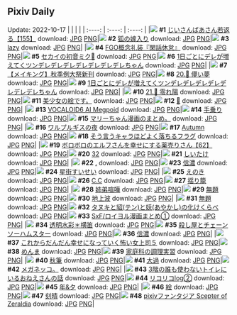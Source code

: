 ## Pixiv Daily
Update: 2022-10-17
|      |      |      |
| :----: | :----: | :----: |
|![](https://pixiv.microyu.workers.dev/c/240x480/img-master/img/2022/10/15/12/31/44/101946413_p0_master1200.jpg) **#1** [じいさんばあさん若返る【155】](https://www.pixiv.net/artworks/101946413) download: [JPG](https://pixiv.microyu.workers.dev/img-original/img/2022/10/15/12/31/44/101946413_p0.jpg) [PNG](https://pixiv.microyu.workers.dev/img-original/img/2022/10/15/12/31/44/101946413_p0.png)|![](https://pixiv.microyu.workers.dev/c/240x480/img-master/img/2022/10/16/00/00/21/101965729_p0_master1200.jpg) **#2** [狐の嫁入り](https://www.pixiv.net/artworks/101965729) download: [JPG](https://pixiv.microyu.workers.dev/img-original/img/2022/10/16/00/00/21/101965729_p0.jpg) [PNG](https://pixiv.microyu.workers.dev/img-original/img/2022/10/16/00/00/21/101965729_p0.png)|![](https://pixiv.microyu.workers.dev/c/240x480/img-master/img/2022/10/15/00/00/14/101936582_p0_master1200.jpg) **#3** [lazy](https://www.pixiv.net/artworks/101936582) download: [JPG](https://pixiv.microyu.workers.dev/img-original/img/2022/10/15/00/00/14/101936582_p0.jpg) [PNG](https://pixiv.microyu.workers.dev/img-original/img/2022/10/15/00/00/14/101936582_p0.png)|
|![](https://pixiv.microyu.workers.dev/c/240x480/img-master/img/2022/10/15/23/33/56/101964784_p0_master1200.jpg) **#4** [FGO概念礼装『閑話休怠』](https://www.pixiv.net/artworks/101964784) download: [JPG](https://pixiv.microyu.workers.dev/img-original/img/2022/10/15/23/33/56/101964784_p0.jpg) [PNG](https://pixiv.microyu.workers.dev/img-original/img/2022/10/15/23/33/56/101964784_p0.png)|![](https://pixiv.microyu.workers.dev/c/240x480/img-master/img/2022/10/15/12/03/55/101947550_p0_master1200.jpg) **#5** [セカイの初音ミク👑](https://www.pixiv.net/artworks/101947550) download: [JPG](https://pixiv.microyu.workers.dev/img-original/img/2022/10/15/12/03/55/101947550_p0.jpg) [PNG](https://pixiv.microyu.workers.dev/img-original/img/2022/10/15/12/03/55/101947550_p0.png)|![](https://pixiv.microyu.workers.dev/c/240x480/img-master/img/2022/10/15/00/00/07/101936553_p0_master1200.jpg) **#6** [1日ごとにデレが増えてくツンデレデレデレデレデレデレデレちゃん](https://www.pixiv.net/artworks/101936553) download: [JPG](https://pixiv.microyu.workers.dev/img-original/img/2022/10/15/00/00/07/101936553_p0.jpg) [PNG](https://pixiv.microyu.workers.dev/img-original/img/2022/10/15/00/00/07/101936553_p0.png)|
|![](https://pixiv.microyu.workers.dev/c/240x480/img-master/img/2022/10/15/18/04/45/101954965_p0_master1200.jpg) **#7** [【メイキング】秋季例大祭新刊](https://www.pixiv.net/artworks/101954965) download: [JPG](https://pixiv.microyu.workers.dev/img-original/img/2022/10/15/18/04/45/101954965_p0.jpg) [PNG](https://pixiv.microyu.workers.dev/img-original/img/2022/10/15/18/04/45/101954965_p0.png)|![](https://pixiv.microyu.workers.dev/c/240x480/img-master/img/2022/10/15/00/00/30/101936674_p0_master1200.jpg) **#8** [20.🎠 儚い夢](https://www.pixiv.net/artworks/101936674) download: [JPG](https://pixiv.microyu.workers.dev/img-original/img/2022/10/15/00/00/30/101936674_p0.jpg) [PNG](https://pixiv.microyu.workers.dev/img-original/img/2022/10/15/00/00/30/101936674_p0.png)|![](https://pixiv.microyu.workers.dev/c/240x480/img-master/img/2022/10/16/00/00/23/101965742_p0_master1200.jpg) **#9** [1日ごとにデレが増えてくツンデレデレデレデレデレデレデレちゃん](https://www.pixiv.net/artworks/101965742) download: [JPG](https://pixiv.microyu.workers.dev/img-original/img/2022/10/16/00/00/23/101965742_p0.jpg) [PNG](https://pixiv.microyu.workers.dev/img-original/img/2022/10/16/00/00/23/101965742_p0.png)|
|![](https://pixiv.microyu.workers.dev/c/240x480/img-master/img/2022/10/16/00/00/32/101965789_p0_master1200.jpg) **#10** [21.🌱 零れ陽](https://www.pixiv.net/artworks/101965789) download: [JPG](https://pixiv.microyu.workers.dev/img-original/img/2022/10/16/00/00/32/101965789_p0.jpg) [PNG](https://pixiv.microyu.workers.dev/img-original/img/2022/10/16/00/00/32/101965789_p0.png)|![](https://pixiv.microyu.workers.dev/c/240x480/img-master/img/2022/10/15/18/00/04/101954797_p0_master1200.jpg) **#11** [美少女の絵です。](https://www.pixiv.net/artworks/101954797) download: [JPG](https://pixiv.microyu.workers.dev/img-original/img/2022/10/15/18/00/04/101954797_p0.jpg) [PNG](https://pixiv.microyu.workers.dev/img-original/img/2022/10/15/18/00/04/101954797_p0.png)|![](https://pixiv.microyu.workers.dev/c/240x480/img-master/img/2022/10/15/00/25/29/101937609_p0_master1200.jpg) **#12** [🍰](https://www.pixiv.net/artworks/101937609) download: [JPG](https://pixiv.microyu.workers.dev/img-original/img/2022/10/15/00/25/29/101937609_p0.jpg) [PNG](https://pixiv.microyu.workers.dev/img-original/img/2022/10/15/00/25/29/101937609_p0.png)|
|![](https://pixiv.microyu.workers.dev/c/240x480/img-master/img/2022/10/15/18/23/36/101955410_p0_master1200.jpg) **#13** [VOCALOID6 AI Megpoid](https://www.pixiv.net/artworks/101955410) download: [JPG](https://pixiv.microyu.workers.dev/img-original/img/2022/10/15/18/23/36/101955410_p0.jpg) [PNG](https://pixiv.microyu.workers.dev/img-original/img/2022/10/15/18/23/36/101955410_p0.png)|![](https://pixiv.microyu.workers.dev/c/240x480/img-master/img/2022/10/15/00/01/17/101936783_p0_master1200.jpg) **#14** [手乗り](https://www.pixiv.net/artworks/101936783) download: [JPG](https://pixiv.microyu.workers.dev/img-original/img/2022/10/15/00/01/17/101936783_p0.jpg) [PNG](https://pixiv.microyu.workers.dev/img-original/img/2022/10/15/00/01/17/101936783_p0.png)|![](https://pixiv.microyu.workers.dev/c/240x480/img-master/img/2022/10/16/18/27/09/101986292_p0_master1200.jpg) **#15** [マリーちゃん漫画のまとめ。](https://www.pixiv.net/artworks/101986292) download: [JPG](https://pixiv.microyu.workers.dev/img-original/img/2022/10/16/18/27/09/101986292_p0.jpg) [PNG](https://pixiv.microyu.workers.dev/img-original/img/2022/10/16/18/27/09/101986292_p0.png)|
|![](https://pixiv.microyu.workers.dev/c/240x480/img-master/img/2022/10/16/00/00/10/101965666_p0_master1200.jpg) **#16** [ワルプルギスの夜](https://www.pixiv.net/artworks/101965666) download: [JPG](https://pixiv.microyu.workers.dev/img-original/img/2022/10/16/00/00/10/101965666_p0.jpg) [PNG](https://pixiv.microyu.workers.dev/img-original/img/2022/10/16/00/00/10/101965666_p0.png)|![](https://pixiv.microyu.workers.dev/c/240x480/img-master/img/2022/10/16/01/07/16/101968271_p0_master1200.jpg) **#17** [Autumn](https://www.pixiv.net/artworks/101968271) download: [JPG](https://pixiv.microyu.workers.dev/img-original/img/2022/10/16/01/07/16/101968271_p0.jpg) [PNG](https://pixiv.microyu.workers.dev/img-original/img/2022/10/16/01/07/16/101968271_p0.png)|![](https://pixiv.microyu.workers.dev/c/240x480/img-master/img/2022/10/15/00/00/16/101936589_p0_master1200.jpg) **#18** [そう言うキャラほどよく落ちるフラグ](https://www.pixiv.net/artworks/101936589) download: [JPG](https://pixiv.microyu.workers.dev/img-original/img/2022/10/15/00/00/16/101936589_p0.jpg) [PNG](https://pixiv.microyu.workers.dev/img-original/img/2022/10/15/00/00/16/101936589_p0.png)|
|![](https://pixiv.microyu.workers.dev/c/240x480/img-master/img/2022/10/16/15/13/20/101982262_p0_master1200.jpg) **#19** [ボロボロのエルフさんを幸せにする薬売りさん【62】](https://www.pixiv.net/artworks/101982262) download: [JPG](https://pixiv.microyu.workers.dev/img-original/img/2022/10/16/15/13/20/101982262_p0.jpg) [PNG](https://pixiv.microyu.workers.dev/img-original/img/2022/10/16/15/13/20/101982262_p0.png)|![](https://pixiv.microyu.workers.dev/c/240x480/img-master/img/2022/10/15/03/17/32/101941129_p0_master1200.jpg) **#20** [32](https://www.pixiv.net/artworks/101941129) download: [JPG](https://pixiv.microyu.workers.dev/img-original/img/2022/10/15/03/17/32/101941129_p0.jpg) [PNG](https://pixiv.microyu.workers.dev/img-original/img/2022/10/15/03/17/32/101941129_p0.png)|![](https://pixiv.microyu.workers.dev/c/240x480/img-master/img/2022/10/15/20/30/01/101958851_p0_master1200.jpg) **#21** [しいたけ](https://www.pixiv.net/artworks/101958851) download: [JPG](https://pixiv.microyu.workers.dev/img-original/img/2022/10/15/20/30/01/101958851_p0.jpg) [PNG](https://pixiv.microyu.workers.dev/img-original/img/2022/10/15/20/30/01/101958851_p0.png)|
|![](https://pixiv.microyu.workers.dev/c/240x480/img-master/img/2022/10/16/00/35/19/101966172_p0_master1200.jpg) **#22** [.](https://www.pixiv.net/artworks/101966172) download: [JPG](https://pixiv.microyu.workers.dev/img-original/img/2022/10/16/00/35/19/101966172_p0.jpg) [PNG](https://pixiv.microyu.workers.dev/img-original/img/2022/10/16/00/35/19/101966172_p0.png)|![](https://pixiv.microyu.workers.dev/c/240x480/img-master/img/2022/10/16/00/16/22/101966653_p0_master1200.jpg) **#23** [信濃](https://www.pixiv.net/artworks/101966653) download: [JPG](https://pixiv.microyu.workers.dev/img-original/img/2022/10/16/00/16/22/101966653_p0.jpg) [PNG](https://pixiv.microyu.workers.dev/img-original/img/2022/10/16/00/16/22/101966653_p0.png)|![](https://pixiv.microyu.workers.dev/c/240x480/img-master/img/2022/10/15/00/00/10/101936561_p0_master1200.jpg) **#24** [星街すいせい](https://www.pixiv.net/artworks/101936561) download: [JPG](https://pixiv.microyu.workers.dev/img-original/img/2022/10/15/00/00/10/101936561_p0.jpg) [PNG](https://pixiv.microyu.workers.dev/img-original/img/2022/10/15/00/00/10/101936561_p0.png)|
|![](https://pixiv.microyu.workers.dev/c/240x480/img-master/img/2022/10/16/20/30/01/101991170_p0_master1200.jpg) **#25** [えのき](https://www.pixiv.net/artworks/101991170) download: [JPG](https://pixiv.microyu.workers.dev/img-original/img/2022/10/16/20/30/01/101991170_p0.jpg) [PNG](https://pixiv.microyu.workers.dev/img-original/img/2022/10/16/20/30/01/101991170_p0.png)|![](https://pixiv.microyu.workers.dev/c/240x480/img-master/img/2022/10/16/00/01/12/101965898_p0_master1200.jpg) **#26** [C.C](https://www.pixiv.net/artworks/101965898) download: [JPG](https://pixiv.microyu.workers.dev/img-original/img/2022/10/16/00/01/12/101965898_p0.jpg) [PNG](https://pixiv.microyu.workers.dev/img-original/img/2022/10/16/00/01/12/101965898_p0.png)|![](https://pixiv.microyu.workers.dev/c/240x480/img-master/img/2022/10/16/00/00/31/101965784_p0_master1200.jpg) **#27** [揺り籠](https://www.pixiv.net/artworks/101965784) download: [JPG](https://pixiv.microyu.workers.dev/img-original/img/2022/10/16/00/00/31/101965784_p0.jpg) [PNG](https://pixiv.microyu.workers.dev/img-original/img/2022/10/16/00/00/31/101965784_p0.png)|
|![](https://pixiv.microyu.workers.dev/c/240x480/img-master/img/2022/10/16/13/16/13/101979654_p0_master1200.jpg) **#28** [姉弟喧嘩](https://www.pixiv.net/artworks/101979654) download: [JPG](https://pixiv.microyu.workers.dev/img-original/img/2022/10/16/13/16/13/101979654_p0.jpg) [PNG](https://pixiv.microyu.workers.dev/img-original/img/2022/10/16/13/16/13/101979654_p0.png)|![](https://pixiv.microyu.workers.dev/c/240x480/img-master/img/2022/10/15/22/42/13/101963137_p0_master1200.jpg) **#29** [無題](https://www.pixiv.net/artworks/101963137) download: [JPG](https://pixiv.microyu.workers.dev/img-original/img/2022/10/15/22/42/13/101963137_p0.jpg) [PNG](https://pixiv.microyu.workers.dev/img-original/img/2022/10/15/22/42/13/101963137_p0.png)|![](https://pixiv.microyu.workers.dev/c/240x480/img-master/img/2022/10/16/22/55/07/101996435_p0_master1200.jpg) **#30** [地上波](https://www.pixiv.net/artworks/101996435) download: [JPG](https://pixiv.microyu.workers.dev/img-original/img/2022/10/16/22/55/07/101996435_p0.jpg) [PNG](https://pixiv.microyu.workers.dev/img-original/img/2022/10/16/22/55/07/101996435_p0.png)|
|![](https://pixiv.microyu.workers.dev/c/240x480/img-master/img/2022/10/16/16/19/24/101983872_p0_master1200.jpg) **#31** [無題](https://www.pixiv.net/artworks/101983872) download: [JPG](https://pixiv.microyu.workers.dev/img-original/img/2022/10/16/16/19/24/101983872_p0.jpg) [PNG](https://pixiv.microyu.workers.dev/img-original/img/2022/10/16/16/19/24/101983872_p0.png)|![](https://pixiv.microyu.workers.dev/c/240x480/img-master/img/2022/10/16/00/27/37/101967065_p0_master1200.jpg) **#32** [タヌキと貂(テン)と妖(あやかし)の化けくらべ](https://www.pixiv.net/artworks/101967065) download: [JPG](https://pixiv.microyu.workers.dev/img-original/img/2022/10/16/00/27/37/101967065_p0.jpg) [PNG](https://pixiv.microyu.workers.dev/img-original/img/2022/10/16/00/27/37/101967065_p0.png)|![](https://pixiv.microyu.workers.dev/c/240x480/img-master/img/2022/10/15/21/30/55/101960859_p0_master1200.jpg) **#33** [SxF/ロイヨル漫画まとめ①](https://www.pixiv.net/artworks/101960859) download: [JPG](https://pixiv.microyu.workers.dev/img-original/img/2022/10/15/21/30/55/101960859_p0.jpg) [PNG](https://pixiv.microyu.workers.dev/img-original/img/2022/10/15/21/30/55/101960859_p0.png)|
|![](https://pixiv.microyu.workers.dev/c/240x480/img-master/img/2022/10/16/00/00/43/101965827_p0_master1200.jpg) **#34** [透明水彩＊横笛](https://www.pixiv.net/artworks/101965827) download: [JPG](https://pixiv.microyu.workers.dev/img-original/img/2022/10/16/00/00/43/101965827_p0.jpg) [PNG](https://pixiv.microyu.workers.dev/img-original/img/2022/10/16/00/00/43/101965827_p0.png)|![](https://pixiv.microyu.workers.dev/c/240x480/img-master/img/2022/10/15/03/32/31/101941311_p0_master1200.jpg) **#35** [殺し屋とチェーンソーハムスター](https://www.pixiv.net/artworks/101941311) download: [JPG](https://pixiv.microyu.workers.dev/img-original/img/2022/10/15/03/32/31/101941311_p0.jpg) [PNG](https://pixiv.microyu.workers.dev/img-original/img/2022/10/15/03/32/31/101941311_p0.png)|![](https://pixiv.microyu.workers.dev/c/240x480/img-master/img/2022/10/16/00/01/55/101965965_p0_master1200.jpg) **#36** [信濃](https://www.pixiv.net/artworks/101965965) download: [JPG](https://pixiv.microyu.workers.dev/img-original/img/2022/10/16/00/01/55/101965965_p0.jpg) [PNG](https://pixiv.microyu.workers.dev/img-original/img/2022/10/16/00/01/55/101965965_p0.png)|
|![](https://pixiv.microyu.workers.dev/c/240x480/img-master/img/2022/10/15/17/10/58/101953657_p0_master1200.jpg) **#37** [これからだんだん幸せになっていく怖い女上司５](https://www.pixiv.net/artworks/101953657) download: [JPG](https://pixiv.microyu.workers.dev/img-original/img/2022/10/15/17/10/58/101953657_p0.jpg) [PNG](https://pixiv.microyu.workers.dev/img-original/img/2022/10/15/17/10/58/101953657_p0.png)|![](https://pixiv.microyu.workers.dev/c/240x480/img-master/img/2022/10/16/00/07/08/101966236_p0_master1200.jpg) **#38** [めんま](https://www.pixiv.net/artworks/101966236) download: [JPG](https://pixiv.microyu.workers.dev/img-original/img/2022/10/16/00/07/08/101966236_p0.jpg) [PNG](https://pixiv.microyu.workers.dev/img-original/img/2022/10/16/00/07/08/101966236_p0.png)|![](https://pixiv.microyu.workers.dev/c/240x480/img-master/img/2022/10/16/00/22/44/101966887_p0_master1200.jpg) **#39** [家庭科の調理実習](https://www.pixiv.net/artworks/101966887) download: [JPG](https://pixiv.microyu.workers.dev/img-original/img/2022/10/16/00/22/44/101966887_p0.jpg) [PNG](https://pixiv.microyu.workers.dev/img-original/img/2022/10/16/00/22/44/101966887_p0.png)|
|![](https://pixiv.microyu.workers.dev/c/240x480/img-master/img/2022/10/15/00/00/16/101936588_p0_master1200.jpg) **#40** [秋筆](https://www.pixiv.net/artworks/101936588) download: [JPG](https://pixiv.microyu.workers.dev/img-original/img/2022/10/15/00/00/16/101936588_p0.jpg) [PNG](https://pixiv.microyu.workers.dev/img-original/img/2022/10/15/00/00/16/101936588_p0.png)|![](https://pixiv.microyu.workers.dev/c/240x480/img-master/img/2022/10/15/00/00/31/101936680_p0_master1200.jpg) **#41** [大過](https://www.pixiv.net/artworks/101936680) download: [JPG](https://pixiv.microyu.workers.dev/img-original/img/2022/10/15/00/00/31/101936680_p0.jpg) [PNG](https://pixiv.microyu.workers.dev/img-original/img/2022/10/15/00/00/31/101936680_p0.png)|![](https://pixiv.microyu.workers.dev/c/240x480/img-master/img/2022/10/15/17/45/14/101954411_p0_master1200.jpg) **#42** [メガネッコ。](https://www.pixiv.net/artworks/101954411) download: [JPG](https://pixiv.microyu.workers.dev/img-original/img/2022/10/15/17/45/14/101954411_p0.jpg) [PNG](https://pixiv.microyu.workers.dev/img-original/img/2022/10/15/17/45/14/101954411_p0.png)|
|![](https://pixiv.microyu.workers.dev/c/240x480/img-master/img/2022/10/15/14/07/20/101949974_p0_master1200.jpg) **#43** [3階の誰も使わないトイレにいるおねえさんの話](https://www.pixiv.net/artworks/101949974) download: [JPG](https://pixiv.microyu.workers.dev/img-original/img/2022/10/15/14/07/20/101949974_p0.jpg) [PNG](https://pixiv.microyu.workers.dev/img-original/img/2022/10/15/14/07/20/101949974_p0.png)|![](https://pixiv.microyu.workers.dev/c/240x480/img-master/img/2022/10/15/18/54/51/101956217_p0_master1200.jpg) **#44** [リコリコlog②](https://www.pixiv.net/artworks/101956217) download: [JPG](https://pixiv.microyu.workers.dev/img-original/img/2022/10/15/18/54/51/101956217_p0.jpg) [PNG](https://pixiv.microyu.workers.dev/img-original/img/2022/10/15/18/54/51/101956217_p0.png)|![](https://pixiv.microyu.workers.dev/c/240x480/img-master/img/2022/10/15/18/41/04/101955858_p0_master1200.jpg) **#45** [年&夕](https://www.pixiv.net/artworks/101955858) download: [JPG](https://pixiv.microyu.workers.dev/img-original/img/2022/10/15/18/41/04/101955858_p0.jpg) [PNG](https://pixiv.microyu.workers.dev/img-original/img/2022/10/15/18/41/04/101955858_p0.png)|
|![](https://pixiv.microyu.workers.dev/c/240x480/img-master/img/2022/10/15/23/01/43/101963759_p0_master1200.jpg) **#46** [絵](https://www.pixiv.net/artworks/101963759) download: [JPG](https://pixiv.microyu.workers.dev/img-original/img/2022/10/15/23/01/43/101963759_p0.jpg) [PNG](https://pixiv.microyu.workers.dev/img-original/img/2022/10/15/23/01/43/101963759_p0.png)|![](https://pixiv.microyu.workers.dev/c/240x480/img-master/img/2022/10/15/17/51/03/101954555_p0_master1200.jpg) **#47** [刻晴](https://www.pixiv.net/artworks/101954555) download: [JPG](https://pixiv.microyu.workers.dev/img-original/img/2022/10/15/17/51/03/101954555_p0.jpg) [PNG](https://pixiv.microyu.workers.dev/img-original/img/2022/10/15/17/51/03/101954555_p0.png)|![](https://pixiv.microyu.workers.dev/c/240x480/img-master/img/2022/10/16/00/00/05/101965643_p0_master1200.jpg) **#48** [pixivファンタジア Scepter of Zeraldia](https://www.pixiv.net/artworks/101965643) download: [JPG](https://pixiv.microyu.workers.dev/img-original/img/2022/10/16/00/00/05/101965643_p0.jpg) [PNG](https://pixiv.microyu.workers.dev/img-original/img/2022/10/16/00/00/05/101965643_p0.png)|
